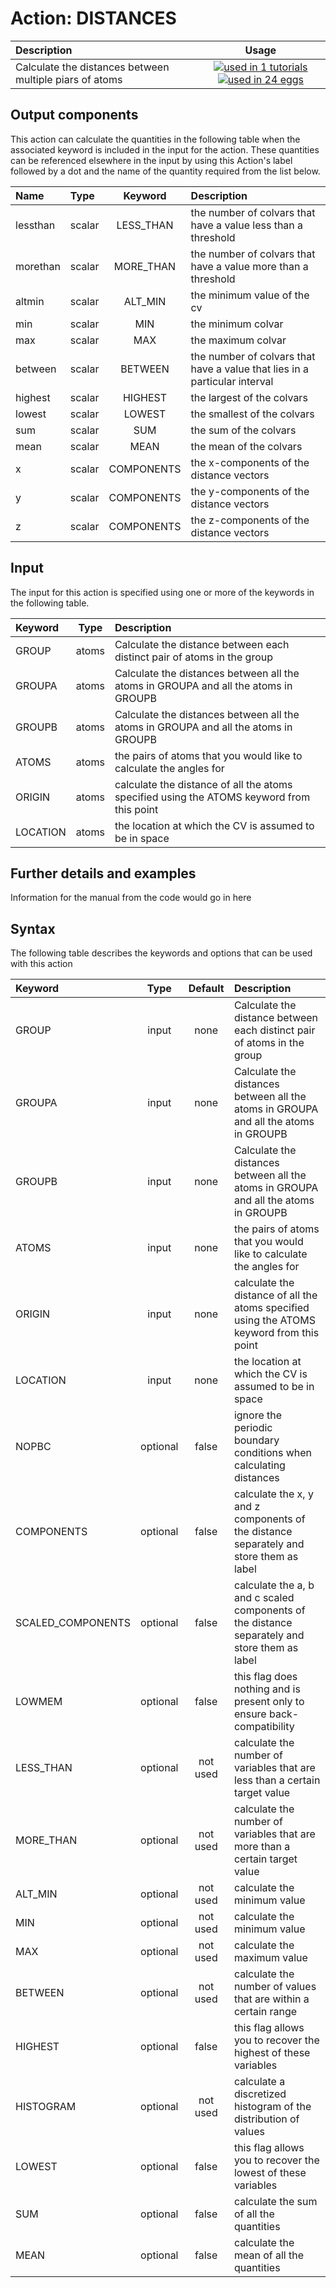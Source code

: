 # Action: DISTANCES

| Description    | Usage |
|:--------|:--------:|
| Calculate the distances between multiple piars of atoms | [![used in 1 tutorials](https://img.shields.io/badge/tutorials-1-green.svg)](https://www.plumed-tutorials.org/browse.html?search=DISTANCES)[![used in 24 eggs](https://img.shields.io/badge/nest-24-green.svg)](https://www.plumed-nest.org/browse.html?search=DISTANCES) | 

## Output components

This action can calculate the quantities in the following table when the associated keyword is included in the input for the action. These quantities can be referenced elsewhere in the input by using this Action's label followed by a dot and the name of the quantity required from the list below.

| Name | Type | Keyword | Description |
|:-------|:-----|:----:|:-------|
| lessthan | scalar | LESS_THAN | the number of colvars that have a value less than a threshold | 
| morethan | scalar | MORE_THAN | the number of colvars that have a value more than a threshold | 
| altmin | scalar | ALT_MIN | the minimum value of the cv | 
| min | scalar | MIN | the minimum colvar | 
| max | scalar | MAX | the maximum colvar | 
| between | scalar | BETWEEN | the number of colvars that have a value that lies in a particular interval | 
| highest | scalar | HIGHEST | the largest of the colvars | 
| lowest | scalar | LOWEST | the smallest of the colvars | 
| sum | scalar | SUM | the sum of the colvars | 
| mean | scalar | MEAN | the mean of the colvars | 
| x | scalar | COMPONENTS | the x-components of the distance vectors | 
| y | scalar | COMPONENTS | the y-components of the distance vectors | 
| z | scalar | COMPONENTS | the z-components of the distance vectors | 


## Input

The input for this action is specified using one or more of the keywords in the following table.

| Keyword |  Type | Description |
|:--------|:------:|:-----------|
| GROUP | atoms | Calculate the distance between each distinct pair of atoms in the group |
| GROUPA | atoms | Calculate the distances between all the atoms in GROUPA and all the atoms in GROUPB |
| GROUPB | atoms | Calculate the distances between all the atoms in GROUPA and all the atoms in GROUPB |
| ATOMS | atoms | the pairs of atoms that you would like to calculate the angles for |
| ORIGIN | atoms | calculate the distance of all the atoms specified using the ATOMS keyword from this point |
| LOCATION | atoms | the location at which the CV is assumed to be in space |


## Further details and examples 
Information for the manual from the code would go in here 
## Syntax 
The following table describes the keywords and options that can be used with this action 

| Keyword | Type | Default | Description |
|:-------|:----:|:-------:|:-----------|
| GROUP | input | none | Calculate the distance between each distinct pair of atoms in the group |
| GROUPA | input | none | Calculate the distances between all the atoms in GROUPA and all the atoms in GROUPB |
| GROUPB | input | none | Calculate the distances between all the atoms in GROUPA and all the atoms in GROUPB |
| ATOMS | input | none | the pairs of atoms that you would like to calculate the angles for |
| ORIGIN | input | none | calculate the distance of all the atoms specified using the ATOMS keyword from this point |
| LOCATION | input | none | the location at which the CV is assumed to be in space |
| NOPBC | optional | false |  ignore the periodic boundary conditions when calculating distances |
| COMPONENTS | optional | false |  calculate the x, y and z components of the distance separately and store them as label |
| SCALED_COMPONENTS | optional | false |  calculate the a, b and c scaled components of the distance separately and store them as label |
| LOWMEM | optional | false |  this flag does nothing and is present only to ensure back-compatibility |
| LESS_THAN | optional | not used | calculate the number of variables that are less than a certain target value |
| MORE_THAN | optional | not used | calculate the number of variables that are more than a certain target value |
| ALT_MIN | optional | not used | calculate the minimum value |
| MIN | optional | not used | calculate the minimum value |
| MAX | optional | not used | calculate the maximum value |
| BETWEEN | optional | not used | calculate the number of values that are within a certain range |
| HIGHEST | optional | false |  this flag allows you to recover the highest of these variables |
| HISTOGRAM | optional | not used | calculate a discretized histogram of the distribution of values |
| LOWEST | optional | false |  this flag allows you to recover the lowest of these variables |
| SUM | optional | false |  calculate the sum of all the quantities |
| MEAN | optional | false |  calculate the mean of all the quantities |
